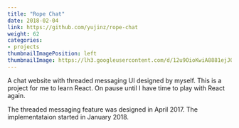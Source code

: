 ```yaml
---
title: "Rope Chat"
date: 2018-02-04
link: https://github.com/yujinz/rope-chat
weight: 62
categories:
- projects
thumbnailImagePosition: left
thumbnailImage: https://lh3.googleusercontent.com/d/12u9OioKwiA8881ejJORcXqvLvTThBvgm=s220?authuser=0
---
```


A chat website with threaded messaging UI designed by myself. This is a project for me to learn React. On pause until I have time to play with React again.
<!--more-->

The threaded messaging feature was designed in April 2017. The implementataion started in January 2018.
